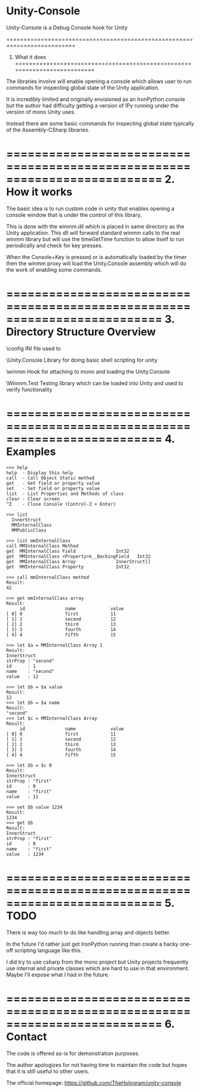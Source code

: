 Unity-Console
===============

Unity-Console is a Debug Console hook for Unity

==========================================================================
1. What it does
==========================================================================
  
  The libraries involve will enable opening a console which allows
    user to run commands for inspecting global state of the Unity
    application.
    
  It is incredibly limited and originally envisioned as an IronPython
    console but the author had difficulty getting a version of IPy
    running under the version of mono Unity uses.
    
  Instead there are some basic commands for inspecting global state
    typically of the Assembly-CSharp libraries.
    
==========================================================================
2. How it works
==========================================================================

  The basic idea is to run custom code in unity that enables opening a 
    console window that is under the control of this library.
    
  This is done with the winmm.dll which is placed in same directory as
    the Unity application.  This dll will forward standard winmm calls
    to the real winmm library but will use the timeGetTime function to 
    allow itself to run periodically and check for key presses.
    
  When the Console+Key is pressed or is automatically loaded by the timer
    then the winmm proxy will load the Unity.Console assembly which 
    will do the work of enabling some commands.
    
==========================================================================
3. Directory Structure Overview
==========================================================================

  \config         INI file used to 
  
  \Unity.Console  Library for doing basic shell scripting for unity
  
  \winmm          Hook for attaching to mono and loading the Unity.Console
  
  \Winmm.Test     Testing library which can be loaded into Unity and
                  used to verify functionality

                  
==========================================================================
4. Examples
==========================================================================
    
    >>> help
    help  - Display this help
    call  - Call Object Static method
    get   - Get field or property value
    set   - Set field or property value
    list  - List Properties and Methods of class
    clear - Clear screen
    ^Z    - Close Console (Control-Z + Enter)
    
    >>> list
      InnerStruct
      MMInternalClass
      MMPublicClass
      
    >>> list mmInternalClass
    call MMInternalClass Method
    get  MMInternalClass Field               Int32
    get  MMInternalClass <Property>k__BackingField   Int32
    get  MMInternalClass Array               InnerStruct[]
    get  MMInternalClass Property            Int32
    
    >>> call mmInternalClass method
    Result:
    42
    
    >>> get mmInternalClass array
    Result:
         id               name             value
    [ 0] 0                first            11
    [ 1] 1                second           12
    [ 2] 2                third            13
    [ 3] 3                fourth           14
    [ 4] 4                fifth            15
    
    >>> let $a = MMInternalClass Array 1
    Result:
    InnerStruct
    strProp : "second"
    id      : 1
    name    : "second"
    value   : 12

    >>> let $b = $a value
    Result:
    12
    >>> let $b = $a name
    Result:
    "second"
    >>> let $c = MMInternalClass Array
    Result:
         id               name             value
    [ 0] 0                first            11
    [ 1] 1                second           12
    [ 2] 2                third            13
    [ 3] 3                fourth           14
    [ 4] 4                fifth            15

    >>> let $b = $c 0
    Result:
    InnerStruct
    strProp : "first"
    id      : 0
    name    : "first"
    value   : 11

    >>> set $b value 1234
    Result:
    1234
    >>> get $b
    Result:
    InnerStruct
    strProp : "first"
    id      : 0
    name    : "first"
    value   : 1234

==========================================================================
5. TODO
==========================================================================
  
  There is way too much to do like handling array and objects better.
  
  In the future I'd rather just get IronPython running than create a 
    hacky one-off scripting language like this.
    
  I did try to use csharp from the mono project but Unity projects 
    frequently use internal and private classes which are hard to 
    use in that environment.  Maybe I'll expose what I had in the future.
  
==========================================================================
6. Contact
==========================================================================

  The code is offered as-is for demonstration purposes.
  
  The author apologizes for not having time to maintain the code but
    hopes that it is still useful to other users.

  The official homepage:
    https://github.com/TheHologram/unity-console
  
